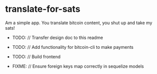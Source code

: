 # translate-for-sats
Am a simple app. You translate bitcoin content, you shut up and take my sats!

- TODO: // Transfer design doc to this readme
- TODO: // Add functionality for bitcoin-cli to make payments
- TODO: // Build frontend

- FIXME: // Ensure foreign keys map correctly in sequelize models
